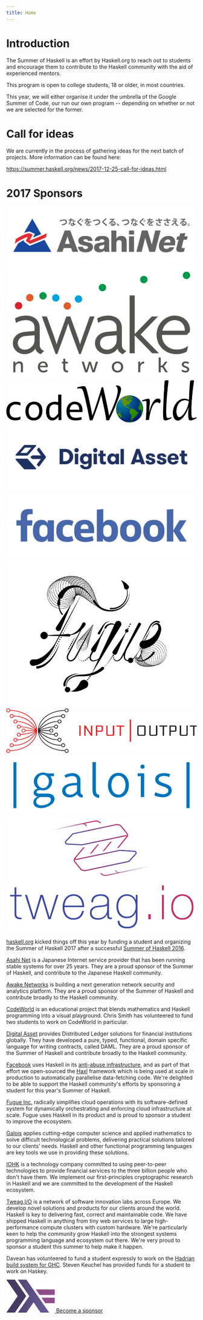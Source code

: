 ```yaml
---
title: Home
---
```


# Introduction

The Summer of Haskell is an effort by Haskell.org to reach out to students and
encourage them to contribute to the Haskell community with the aid of
experienced mentors.

This program is open to college students, 18 or older, in most countries.

This year, we will either organise it under the umbrella of the Google Summer of
Code, our run our own program -- depending on whether or not we are selected for
the former.

# Call for ideas

We are currently in the process of gathering ideas for the next batch of
projects.  More information can be found here:

<https://summer.haskell.org/news/2017-12-25-call-for-ideas.html>

# 2017 Sponsors

<div class="sponsors">
<a href="https://asahi-net.jp/en/">
<img src="/images/asahi-net-logo.png" alt="Asahi Net" class="sponsor">
</a>
<a href="http://www.awakenetworks.com/">
<img src="/images/awake-logo.png" alt="Awake Networks" class="sponsor">
</a>
<a href="http://code.world">
<img src="/images/codeworld-logo.png" alt="CodeWorld" class="sponsor">
</a>
<a href="http://digitalasset.com">
<img src="/images/digital-asset-logo.png" alt="Digital Asset" class="sponsor">
</a>
<a href="http://facebook.com">
<img src="/images/facebook-logo.png" alt="Facebook" class="sponsor">
</a>
<a href="http://fugue.co">
<img src="/images/fugue-logo.png" alt="Fugue" class="sponsor">
</a>
<a href="http://iohk.io">
<img src="/images/iohk-logo.png" alt="IOHK" class="sponsor">
</a>
<a href="http://galois.com">
<img src="/images/galois-logo.png" alt="Galois" class="sponsor">
</a>
<a href="http://tweag.io">
<img src="/images/tweag-io-logo.png" alt="Tweag I/O" class="sponsor">
</a>
</div>

[haskell.org](http://haskell.org) kicked things off this year by funding a
student and organizing the Summer of Haskell 2017 after a successful [Summer of
Haskell 2016](https://mail.haskell.org/pipermail/haskell-cafe/2016-December/125702.html).

[Asahi Net](https://asahi-net.jp/en/) is a Japanese Internet service provider that
has been running stable systems for over 25 years.  They are a proud sponsor of
the Summer of Haskell, and contribute to the Japanese Haskell community.

[Awake Networks](http://www.awakenetworks.com/) is building a next generation
network security and analytics platform.  They are a proud sponsor of the Summer
of Haskell and contribute broadly to the Haskell community.

[CodeWorld](http://code.world/) is an educational project that blends
mathematics and Haskell programming into a visual playground.  Chris Smith has
volunteered to fund two students to work on CodeWorld in particular.

[Digital Asset](http://digitalasset.com/) provides Distributed Ledger solutions
for financial institutions globally. They have developed a pure, typed,
functional, domain specific language for writing contracts, called DAML.  They
are a proud sponsor of the Summer of Haskell and contribute broadly to the
Haskell community.

[Facebook](http://facebook.com/) uses Haskell in its [anti-abuse
infrastructure](https://code.facebook.com/posts/745068642270222/fighting-spam-with-haskell/),
and as part of that effort we open-sourced the
[Haxl](https://github.com/facebook/Haxl) framework which is being used at scale
in production to automatically parallelise data-fetching code.  We're delighted
to be able to support the Haskell community's efforts by sponsoring a student
for this year's Summer of Haskell.

[Fugue Inc.](http://fugue.co/) radically simplifies cloud operations with its
software-defined system for dynamically orchestrating and enforcing cloud
infrastructure at scale.  Fugue uses Haskell in its product and is proud to
sponsor a student to improve the ecosystem.

[Galois](http://galois.com/) applies cutting-edge computer science and applied
mathematics to solve difficult technological problems, delivering practical
solutions tailored to our clients’ needs.  Haskell and other functional
programming languages are key tools we use in providing these solutions.

[IOHK](https://iohk.io/) is a technology company committed to using peer-to-peer
technologies to provide financial services to the three billion people who don't
have them.  We implement our first-principles cryptographic research in Haskell
and we are committed to the development of the Haskell ecosystem.

[Tweag I/O](http://tweag.io) is a network of software innovation labs across
Europe. We develop novel solutions and products for our clients around the
world. Haskell is key to delivering fast, correct and maintainable code. We have
shipped Haskell in anything from tiny web services to large high-performance
compute clusters with custom hardware. We're particularly keen to help the
community grow Haskell into the strongest systems programming language and
ecosystem out there. We're very proud to sponsor a student this summer to help
make it happen.

Davean has volunteered to fund a student expressly to work on the [Hadrian build
system for GHC](/ideas.html#hadrian-ghc).  Steven Keuchel has provided funds for
a student to work on Haskey.

<div class="become-a-sponsor">
<a href="mailto:committee@haskell.org">
<img src="/images/haskell-logo.png" alt="haskell logo"> Become a sponsor
</a>
</div>
